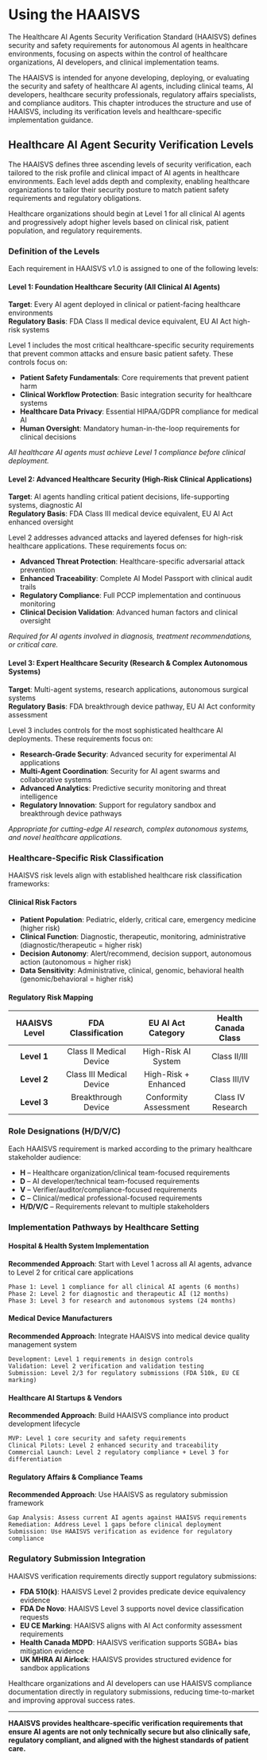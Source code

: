 # Using the HAAISVS

The Healthcare AI Agents Security Verification Standard (HAAISVS) defines security and safety requirements for autonomous AI agents in healthcare environments, focusing on aspects within the control of healthcare organizations, AI developers, and clinical implementation teams.

The HAAISVS is intended for anyone developing, deploying, or evaluating the security and safety of healthcare AI agents, including clinical teams, AI developers, healthcare security professionals, regulatory affairs specialists, and compliance auditors. This chapter introduces the structure and use of HAAISVS, including its verification levels and healthcare-specific implementation guidance.

## Healthcare AI Agent Security Verification Levels

The HAAISVS defines three ascending levels of security verification, each tailored to the risk profile and clinical impact of AI agents in healthcare environments. Each level adds depth and complexity, enabling healthcare organizations to tailor their security posture to match patient safety requirements and regulatory obligations.

Healthcare organizations should begin at Level 1 for all clinical AI agents and progressively adopt higher levels based on clinical risk, patient population, and regulatory requirements.

### Definition of the Levels

Each requirement in HAAISVS v1.0 is assigned to one of the following levels:

#### Level 1: Foundation Healthcare Security (All Clinical AI Agents)
**Target**: Every AI agent deployed in clinical or patient-facing healthcare environments  
**Regulatory Basis**: FDA Class II medical device equivalent, EU AI Act high-risk systems

Level 1 includes the most critical healthcare-specific security requirements that prevent common attacks and ensure basic patient safety. These controls focus on:
- **Patient Safety Fundamentals**: Core requirements that prevent patient harm
- **Clinical Workflow Protection**: Basic integration security for healthcare systems  
- **Healthcare Data Privacy**: Essential HIPAA/GDPR compliance for medical AI
- **Human Oversight**: Mandatory human-in-the-loop requirements for clinical decisions

*All healthcare AI agents must achieve Level 1 compliance before clinical deployment.*

#### Level 2: Advanced Healthcare Security (High-Risk Clinical Applications)
**Target**: AI agents handling critical patient decisions, life-supporting systems, diagnostic AI  
**Regulatory Basis**: FDA Class III medical device equivalent, EU AI Act enhanced oversight

Level 2 addresses advanced attacks and layered defenses for high-risk healthcare applications. These requirements focus on:
- **Advanced Threat Protection**: Healthcare-specific adversarial attack prevention
- **Enhanced Traceability**: Complete AI Model Passport with clinical audit trails
- **Regulatory Compliance**: Full PCCP implementation and continuous monitoring  
- **Clinical Decision Validation**: Advanced human factors and clinical oversight

*Required for AI agents involved in diagnosis, treatment recommendations, or critical care.*

#### Level 3: Expert Healthcare Security (Research & Complex Autonomous Systems)
**Target**: Multi-agent systems, research applications, autonomous surgical systems  
**Regulatory Basis**: FDA breakthrough device pathway, EU AI Act conformity assessment

Level 3 includes controls for the most sophisticated healthcare AI deployments. These requirements focus on:
- **Research-Grade Security**: Advanced security for experimental AI applications
- **Multi-Agent Coordination**: Security for AI agent swarms and collaborative systems
- **Advanced Analytics**: Predictive security monitoring and threat intelligence
- **Regulatory Innovation**: Support for regulatory sandbox and breakthrough device pathways

*Appropriate for cutting-edge AI research, complex autonomous systems, and novel healthcare applications.*

### Healthcare-Specific Risk Classification

HAAISVS risk levels align with established healthcare risk classification frameworks:

#### Clinical Risk Factors
- **Patient Population**: Pediatric, elderly, critical care, emergency medicine (higher risk)
- **Clinical Function**: Diagnostic, therapeutic, monitoring, administrative (diagnostic/therapeutic = higher risk)  
- **Decision Autonomy**: Alert/recommend, decision support, autonomous action (autonomous = higher risk)
- **Data Sensitivity**: Administrative, clinical, genomic, behavioral health (genomic/behavioral = higher risk)

#### Regulatory Risk Mapping
| HAAISVS Level | FDA Classification | EU AI Act Category | Health Canada Class |
|:-------------:|:-----------------:|:-----------------:|:-------------------:|
| **Level 1**   | Class II Medical Device | High-Risk AI System | Class II/III |
| **Level 2**   | Class III Medical Device | High-Risk + Enhanced | Class III/IV |
| **Level 3**   | Breakthrough Device | Conformity Assessment | Class IV Research |

### Role Designations (H/D/V/C)

Each HAAISVS requirement is marked according to the primary healthcare stakeholder audience:

* **H** – Healthcare organization/clinical team-focused requirements
* **D** – AI developer/technical team-focused requirements  
* **V** – Verifier/auditor/compliance-focused requirements
* **C** – Clinical/medical professional-focused requirements
* **H/D/V/C** – Requirements relevant to multiple stakeholders

### Implementation Pathways by Healthcare Setting

#### Hospital & Health System Implementation
**Recommended Approach**: Start with Level 1 across all AI agents, advance to Level 2 for critical care applications
```
Phase 1: Level 1 compliance for all clinical AI agents (6 months)
Phase 2: Level 2 for diagnostic and therapeutic AI (12 months)  
Phase 3: Level 3 for research and autonomous systems (24 months)
```

#### Medical Device Manufacturers
**Recommended Approach**: Integrate HAAISVS into medical device quality management system
```
Development: Level 1 requirements in design controls
Validation: Level 2 verification and validation testing
Submission: Level 2/3 for regulatory submissions (FDA 510k, EU CE marking)
```

#### Healthcare AI Startups & Vendors  
**Recommended Approach**: Build HAAISVS compliance into product development lifecycle
```
MVP: Level 1 core security and safety requirements
Clinical Pilots: Level 2 enhanced security and traceability
Commercial Launch: Level 2 regulatory compliance + Level 3 for differentiation
```

#### Regulatory Affairs & Compliance Teams
**Recommended Approach**: Use HAAISVS as regulatory submission framework
```
Gap Analysis: Assess current AI agents against HAAISVS requirements
Remediation: Address Level 1 gaps before clinical deployment
Submission: Use HAAISVS verification as evidence for regulatory compliance
```

### Regulatory Submission Integration

HAAISVS verification requirements directly support regulatory submissions:

- **FDA 510(k)**: HAAISVS Level 2 provides predicate device equivalency evidence
- **FDA De Novo**: HAAISVS Level 3 supports novel device classification requests  
- **EU CE Marking**: HAAISVS aligns with AI Act conformity assessment requirements
- **Health Canada MDPD**: HAAISVS verification supports SGBA+ bias mitigation evidence
- **UK MHRA AI Airlock**: HAAISVS provides structured evidence for sandbox applications

Healthcare organizations and AI developers can use HAAISVS compliance documentation directly in regulatory submissions, reducing time-to-market and improving approval success rates.

---

**HAAISVS provides healthcare-specific verification requirements that ensure AI agents are not only technically secure but also clinically safe, regulatory compliant, and aligned with the highest standards of patient care.**
